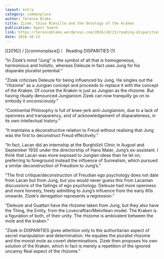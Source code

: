 ```yaml
---
layout: entry
category: commonplace
author: Terence Blake
title: Zizek, China Miéville and the Ontology of the Kraken
publication: Agent Swarm
link: https://terenceblake.wordpress.com/2016/10/21/reading-disparities-1-zizek-china-mieville-and-the-ontology-of-the-kraken/
date: 2016-10-21
---
```


[[2016]] / [[commonplace]] / 
 
Reading DISPARITIES (1)

“In Zizek’s mind “Jung” is the symbol of all that is homogeneous, harmonious and holistic, whereas Deleuze in fact uses Jung for his disparate pluralist potential.”

“Zizek criticises Deleuze for being influenced by Jung. He singles out the “rhizome” as a Jungian concept and proceeds to replace it with the concept of the Kraken. Of course the Kraken is just as Jungian as the rhizome. But having ritually denounced Jungianism Zizek can now tranquilly go on to embody it unconsciously.”

“Continental Philosophy is full of knee-jerk anti-Jungianism, due to a lack of openness and transparency, and of acknowledgement of disparateness, in its own intellectual history.”

“It maintains a deconstructive relation to Freud without realising that Jung was the first to deconstruct Freud effectively.”

“In fact, Lacan did an internship at the Burghölzli Clinic in August and September 1930 under the directorship of Hans Maier, Jung’s ex-assistant. I think that Lacan was more exposed to Jungian ideas than he let on, preferring to foreground instead the influence of Surrealism, which pursued a similar deconstruction of Freudism to Jung’s.”

“The first critique/deconstruction of Freudian ego psychology does not date from Lacan but from Jung, but you would never guess this from Lacanian discussions of the failings of ego psychology. Deleuze had more openness and more honesty, freely admitting to Jung’s influence from the early 60s onwards. Zizek’s denegation represents a regression.”

“Deleuze and Guattari have the rhizome taken from Jung, but they also have the Thing, the Entity, from the Lovecraftian/Melvillean model. The Kraken is a figuration of both, of their unity. The rhizome is ambivalent between the mole and the kraken.”

“Zizek in DISPARITIES gives attention only to the authoritarian aspect of secret manipulation and determination. He equates the pluralist rhizome and the monist mole as covert determinations. Zizek then proposes his own solution of the Kraken, which in fact is merely a repetition of the ignored uncanny Real aspect of the rhizome.”
